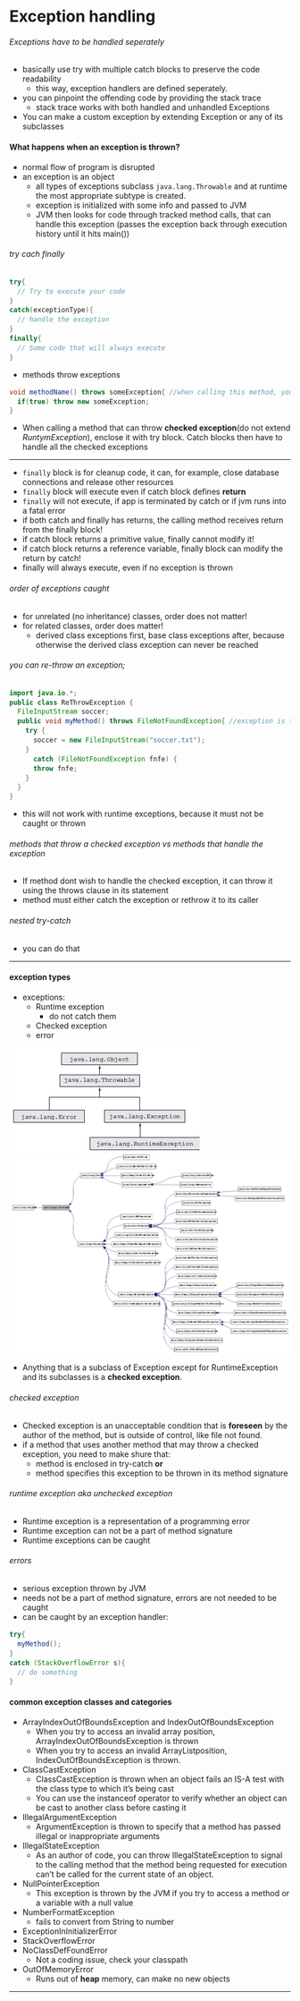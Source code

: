 # Exception handling
###### Exceptions have to be handled seperately
* basically use try with multiple catch blocks to preserve the code readability
  * this way, exception handlers are defined seperately.
* you can pinpoint the offending code by providing the stack trace
  * stack trace works with both handled and unhandled Exceptions
* You can make a custom exception by extending Exception or any of its subclasses

#### What happens when an exception is thrown?
* normal flow of program is disrupted
* an exception is an object
  * all types of exceptions subclass `java.lang.Throwable` and at runtime the most appropriate subtype is created.
  * exception is initialized with some info and passed to JVM
  * JVM then looks for code through tracked method calls, that can handle this exception (passes the exception back through execution history until it hits main())

###### try cach finally
```java
try{
  // Try to execute your code
}
catch(exceptionType){
  // handle the exception
}
finally{
  // Some code that will always execute
}
```
* methods throw exceptions
```java
void methodName() throws someException{ //when calling this method, you need an exception handler!
  if(true) throw new someException;
}
```

* When calling a method that can throw __checked exception__(do not extend *RuntymException*), enclose it with try block. Catch blocks then have to handle all the checked exceptions

----
* `finally` block is for cleanup code, it can, for example, close database connections and release other resources
* `finally` block will execute even if catch block defines __return__
* `finally` will not execute, if app is terminated by catch or if jvm runs into a fatal error
* if both catch and finally has returns, the calling method receives return from the finally block!
* if catch block returns a primitive value, finally cannot modify it!
* if catch block returns a reference variable, finally block can modify the return by catch!
* finally will always execute, even if no exception is thrown

###### order of exceptions caught
* for unrelated (no inheritance) classes, order does not matter!
* for related classes, order does matter!
  * derived class exceptions first, base class exceptions after, because otherwise the derived class exception can never be reached

###### you can re-throw an exception;
```java
import java.io.*;
public class ReThrowException {
  FileInputStream soccer;
  public void myMethod() throws FileNotFoundException{ //exception is thrown
    try {
      soccer = new FileInputStream("soccer.txt");
    }
      catch (FileNotFoundException fnfe) {
      throw fnfe;
    }
  }
}
```
* this will not work with runtime exceptions, because it must not be caught or thrown

###### methods that throw a checked exception vs methods that handle the exception
* If method dont wish to handle the checked exception, it can throw it using the throws clause in its statement
* method must either catch the exception or rethrow it to its caller

###### nested try-catch
* you can do that

----
#### exception types
* exceptions:
  * Runtime exception
    * do not catch them
  * Checked exception
  * error

![pic](https://github.com/Jekabz/someNotes/blob/master/RESOURCES/PICTURES/Screenshot%20from%202016-04-02%2015:02:47.png)
![pic](https://github.com/Jekabz/someNotes/blob/master/RESOURCES/PICTURES/classjava_1_1lang_1_1Throwable__inherit__graph.png)
* Anything that is a subclass of Exception except for RuntimeException and its subclasses is a __checked exception__.


###### checked exception
* Checked exception is an unacceptable condition that is __foreseen__ by the author of the method, but is outside of control, like file not found.
* if a method that uses another method that may throw a checked exception, you need to make shure that:
  * method is enclosed in try-catch __or__
  * method specifies this exception to be thrown in its method signature

###### runtime exception aka unchecked exception
* Runtime exception is a representation of a programming error
* Runtime exception can not be a part of method signature
* Runtime exceptions can be caught

###### errors
* serious exception thrown by JVM
* needs not be a part of method signature, errors are not needed to be caught
* can be caught by an exception handler:
```java
try{
  myMethod();
}
catch (StackOverflowError s){
  // do something
}
```

#### common exception classes and categories

* ArrayIndexOutOfBoundsException and IndexOutOfBoundsException
  * When you try to access an invalid array position, ArrayIndexOutOfBoundsException is thrown
  * When you try to access an invalid ArrayListposition, IndexOutOfBoundsException is thrown.
* ClassCastException
  * ClassCastException is thrown when an object fails an IS-A test with the class type to which it’s being cast
  * You can use the instanceof operator to verify whether an object can be cast to another class before casting it
* IllegalArgumentException
  * ArgumentException is thrown to specify that a method has passed illegal or inappropriate arguments
* IllegalStateException
  * As an author of code, you can throw IllegalStateException to signal to the calling method that the method being requested for execution can’t be called for the current state of an object.
* NullPointerException
  * This exception is thrown by the JVM if you try to access a method or a variable with a null value
* NumberFormatException
  * fails to convert from String to number
* ExceptionInInitializerError
* StackOverflowError
* NoClassDefFoundError
  * Not a coding issue, check your classpath
* OutOfMemoryError
  * Runs out of __heap__ memory, can make no new objects

----
